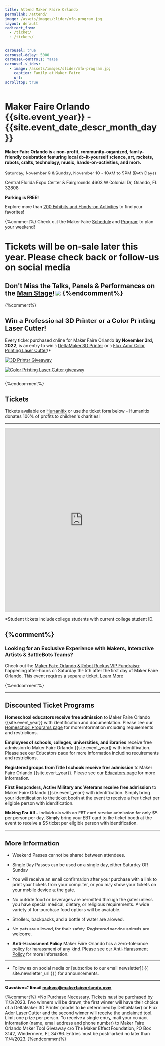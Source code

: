 ```yaml
---
title: Attend Maker Faire Orlando
permalink: /attend/
image: /assets/images/slider/mfo-program.jpg  
layout: default
redirect_from:
  - /ticket/
  - /tickets/


carousel: true
carousel-delay: 5000
carousel-controls: false
carousel-slides:
  - image: /assets/images/slider/mfo-program.jpg  
    caption: Family at Maker Faire
    url:
scrolltop: true
---
```


# Maker Faire Orlando {{site.event_year}} - {{site.event_date_descr_month_day}}
#### Maker Faire Orlando is a non-profit, community-organized, family-friendly celebration featuring local do-it-yourself science, art, rockets, robots, crafts, technology, music, hands-on-activities, and more.


Saturday, November 9 & Sunday, November 10 - 10AM to 5PM (Both Days)

Central Florida Expo Center & Fairgrounds
4603 W Colonial Dr, Orlando, FL 32808

**Parking is FREE!**

Explore more than [200 Exhibits and Hands-on Activities](/makers) to find your favorites!

{%comment%}
Check out the Maker Faire [Schedule](/schedule) and [Program](/program) to plan your weekend!


# Tickets will be on-sale later this year. Please check back or follow-us on social media


Don't Miss the Talks, Panels & Performances on the [Main Stage](/stage)!
<a href="/stage"><img src="/assets/images/stage/stage-header-MFO23.jpg" style="max-width: 100%;"></a>
{%endcomment%}
---

{%comment%}
## Win a Professional 3D Printer or a Color Printing Laser Cutter!
Every ticket purchased online for Maker Faire Orlando **by November 3rd, 2022**, is an entry to win a [DeltaMaker 3D Printer](https://www.deltamaker.com/products/deltamaker-2?variant=5444235649) or a [Flux Ador Color Printing Laser Cutter]((https://flux3dp.com/ador/))!*

<a href="https://www.deltamaker.com/products/deltamaker-2?variant=5444235649"><img src="/assets/images/giveaway/deltamaker-giveaway.jpg" style="max-width: 100%;" alt="3D Printer Giveaway"></a>

<a href="https://flux3dp.com/ador/"><img src="/assets/images/giveaway/flux_adore_MFO23.jpg" style="max-width: 100%; " alt="Color Printing Laser Cutter giveaway"></a>

---
{%endcomment%}


## Tickets
Tickets available on [Humanitix](https://events.humanitix.com/makerfaireorlando) or use the ticket form below - Humanitix donates 100% of profits to children's charities!


---

<iframe id="iframe-container" src="https://events.humanitix.com/makerfaireorlando/tickets?w=true&p=%23353337" width="100%" height="600px" frameborder="0"></iframe>
<script>
  var humanitix = {
      findPos: function(obj) {
          var curtop = 0;
          if (obj.offsetParent) {
          do {
              curtop += obj.offsetTop;
          } while ((obj = obj.offsetParent));
          return [curtop];
          }
      }
  };
  window.addEventListener('message', function (e) {
      if (e.origin !== "https://events.humanitix.com"){
          return;
      }   
      var messageData = e.data;
      var iframeEl = document.getElementById('iframe-container');
      if (iframeEl && messageData && !isNaN(messageData.scrollHeight)){
          iframeEl.style.height = messageData.scrollHeight + 'px';
      }
      if (iframeEl && messageData && messageData.pageChange) {
        window.scroll(0, humanitix.findPos(iframeEl));
    }

  }, false);
</script>

*Student tickets include college students with current college student ID. 

{%comment%}
---
### Looking for an Exclusive Experience with Makers, Interactive Artists & BattleBots Teams?
Check out the [Maker Faire Orlando & Robot Ruckus VIP Fundraiser](https://events.humanitix.com/maker-faire-orlando-and-robot-ruckus-vip-fundraiser) happening after-hours on Saturday the 5th after the first day of Maker Faire Orlando. This event requires a separate ticket. [Learn More](https://events.humanitix.com/maker-faire-orlando-and-robot-ruckus-vip-fundraiser)

{%endcomment%}


---

## Discounted Ticket Programs

**Homeschool educators receive free admission** to Maker Faire Orlando {{site.event_year}} with identification and documentation.
Please see our [Homeschool Programs page](/homeschool) for more information including requirements and restrictions.

**Employees of schools, colleges, universities, and libraries** receive free admission to Maker Faire Orlando {{site.event_year}} with identification.
Please see our [Educators page](/educators) for more information including requirements and restrictions.

**Registered groups from Title I schools receive free admission** to Maker Faire Orlando {{site.event_year}}.
Please see our [Educators page](/educators) for more information.

**First Responders, Active Military and Veterans receive free admission** to Maker Faire Orlando {{site.event_year}} with identification. Simply bring your identification to the ticket booth at the event to receive a free ticket per eligible person with identification.

**Making For All** - individuals with an EBT card receive admission for only $5 per person per day. Simply bring your EBT card to the ticket booth at the event to receive a $5 ticket per eligible person with identification.

---


## More Information

* Weekend Passes cannot be shared between attendees.

* Single Day Passes can be used on a single day, either Saturday OR Sunday.

* You will receive an email confirmation after your purchase with a link to print your tickets from your computer, or you may show your tickets on your mobile device at the gate.

* No outside food or beverages are permitted through the gates unless you have special medical, dietary, or religious requirements. A wide variety of for-purchase food options will be available.

* Strollers, backpacks, and a bottle of water are allowed.

* No pets are allowed, for their safety. Registered service animals are welcome.

* **Anti-Harassment Policy** Maker Faire Orlando has a zero-tolerance policy for harassment of any kind. Please see our [Anti-Harassment Policy](/anti-harassment) for more information.

---

* Follow us on social media or [subscribe to our email newsletter]( {{ site.newsletter_url }} ) for announcements.

---

**Questions? Email <makers@makerfaireorlando.com>**

{%comment%}
*No Purchase Necessary. Tickets must be purchased by 11/3/2023. Two winners will be drawn, the first winner will have their choice of a DeltaMaker 3D Printer (model to be determined by DeltaMaker) or Flux Ador Laser Cutter and the second winner will receive the unclaimed tool. Limit one prize per person. To receive a single entry, mail your contact information (name, email address and phone number) to Maker Faire Orlando Maker Tool Giveaway c/o The Maker Effect Foundation, PO Box 3142, Windermere, FL 34786. Entries must be postmarked no later than 11/4/2023.
{%endcomment%}